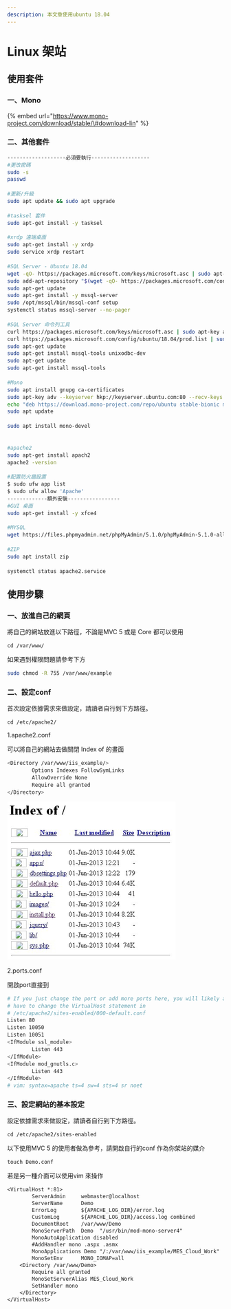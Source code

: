 ```yaml
---
description: 本文章使用ubuntu 18.04
---
```


# Linux 架站

## 使用套件

### 一、Mono

{% embed url="https://www.mono-project.com/download/stable/\#download-lin" %}

### 二、其他套件

```bash
-------------------必須要執行-------------------
#更改密碼
sudo -s
passwd

#更新/升級
sudo apt update && sudo apt upgrade

#tasksel 套件
sudo apt-get install -y tasksel 

#xrdp 遠端桌面
sudo apt-get install -y xrdp 
sudo service xrdp restart

#SQL Server - Ubuntu 18.04
wget -qO- https://packages.microsoft.com/keys/microsoft.asc | sudo apt-key add -
sudo add-apt-repository "$(wget -qO- https://packages.microsoft.com/config/ubuntu/18.04/mssql-server-2019.list)"
sudo apt-get update
sudo apt-get install -y mssql-server
sudo /opt/mssql/bin/mssql-conf setup
systemctl status mssql-server --no-pager

#SQL Server 命令列工具
curl https://packages.microsoft.com/keys/microsoft.asc | sudo apt-key add -
curl https://packages.microsoft.com/config/ubuntu/18.04/prod.list | sudo tee /etc/apt/sources.list.d/msprod.list
sudo apt-get update 
sudo apt-get install mssql-tools unixodbc-dev
sudo apt-get update 
sudo apt-get install mssql-tools

#Mono 
sudo apt install gnupg ca-certificates
sudo apt-key adv --keyserver hkp://keyserver.ubuntu.com:80 --recv-keys 3FA7E0328081BFF6A14DA29AA6A19B38D3D831EF
echo "deb https://download.mono-project.com/repo/ubuntu stable-bionic main" | sudo tee /etc/apt/sources.list.d/mono-official-stable.list
sudo apt update

sudo apt install mono-devel


#apache2 
sudo apt-get install apach2
apache2 -version

#配置防火牆設置
$ sudo ufw app list
$ sudo ufw allow 'Apache'
-------------額外安裝-----------------
#GUI 桌面
sudo apt-get install -y xfce4

#MYSQL
wget https://files.phpmyadmin.net/phpMyAdmin/5.1.0/phpMyAdmin-5.1.0-all-languages.zip

#ZIP
sudo apt install zip

systemctl status apache2.service

```

## 使用步驟

### 一、放進自己的網頁

將自己的網站放進以下路徑，不論是MVC 5 或是 Core 都可以使用

```text
cd /var/www/
```

如果遇到權限問題請參考下方

```bash
sudo chmod -R 755 /var/www/example
```

### 二、設定conf

首次設定依據需求來做設定，請讀者自行到下方路徑。

```text
cd /etc/apache2/
```

1.apache2.conf

可以將自己的網站去做關閉 Index of 的畫面

```bash
<Directory /var/www/iis_example/>
        Options Indexes FollowSymLinks
        AllowOverride None
        Require all granted
</Directory>

```

![](../.gitbook/assets/image%20%2850%29.png)

2.ports.conf

開啟port直接到

```bash
# If you just change the port or add more ports here, you will likely also
# have to change the VirtualHost statement in
# /etc/apache2/sites-enabled/000-default.conf
Listen 80
Listen 10050
Listen 10051
<IfModule ssl_module>
        Listen 443
</IfModule>
<IfModule mod_gnutls.c>
        Listen 443
</IfModule>
# vim: syntax=apache ts=4 sw=4 sts=4 sr noet
```

### 三、設定網站的基本設定

設定依據需求來做設定，請讀者自行到下方路徑。

```text
cd /etc/apache2/sites-enabled
```

以下使用MVC 5 的使用者做為參考，請開啟自行的conf 作為你架站的媒介

```text
touch Demo.conf
```

若是另一種介面可以使用vim 來操作

```text
<VirtualHost *:81>
        ServerAdmin     webmaster@localhost
        ServerName      Demo
        ErrorLog        ${APACHE_LOG_DIR}/error.log
        CustomLog       ${APACHE_LOG_DIR}/access.log combined
        DocumentRoot    /var/www/Demo
        MonoServerPath  Demo  "/usr/bin/mod-mono-server4"
        MonoAutoApplication disabled
        #AddHandler mono .aspx .asmx
        MonoApplications Demo "/:/var/www/iis_example/MES_Cloud_Work"
        MonoSetEnv      MONO_IOMAP=all
    <Directory /var/www/Demo>
        Require all granted
        MonoSetServerAlias MES_Cloud_Work
        SetHandler mono
    </Directory>
</VirtualHost>
```

